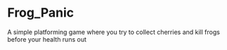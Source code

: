 # Frog_Panic
A simple platforming game where you try to collect cherries and kill frogs before your health runs out
